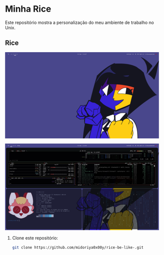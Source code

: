 # Minha Rice

Este repositório mostra a personalização do meu ambiente de trabalho no Unix.

## Rice

![Screenshot 1](2023-12-31_15-07_1.png)


![Screenshot 2](2023-12-31_12-30.png)



1. Clone este repositório:
   ```bash
   git clone https://github.com/midoriya0x00y/rice-be-like-.git
